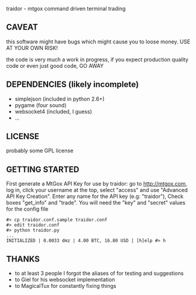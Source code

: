 traidor - mtgox command driven terminal trading

CAVEAT
------

this software might have bugs which might cause you to loose money. USE AT
YOUR OWN RISK!

the code is very much a work in progress, if you expect production quality code or even just good code, GO AWAY

DEPENDENCIES (likely incomplete)
--------------------------------

 * simplejson (included in python 2.6+)
 * pygame (four sound)
 * websocket4 (included, I guess)
 * ...

LICENSE
-------

probably some GPL license

GETTING STARTED
---------------

First generate a MtGox API Key for use by traidor: go to http://mtgox.com, log in, click your username at the top, select "access" and use "Advanced API Key Creation". Enter any name for the API key (e.g: "traidor"), Check boxes "get_info" and "trade". You will need the "key" and "secret" values for the config file

```
#> cp traidor.conf.sample traidor.conf
#> edit traidor.conf
#> python traidor.py
...
INITIALIZED | 0.0033 dmz | 4.00 BTC, 16.80 USD | [h]elp #> h
```

THANKS
------

* to at least 3 people I forgot the aliases of for testing and suggestions
* to Giel for his websocket implementation
* to MagicalTux for constantly fixing things
